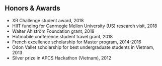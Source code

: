 <section class="thirteen columns" markdown="1">

# Honors & Awards
* XR Challenge student award, 2018
* HIIT funding for Canrnegie Mellon University (US) research visit, 2018
* Walter Ahlström Foundation grant, 2018
* Hotmobile conference student travel grant, 2018
* French excellence scholarship for Master program, 2014-2016
* Odon Vallet scholarship for best undergraduate students in Vietnam, 2013
* Silver prize in APCS Hackathon (Vietnam), 2012
</section>